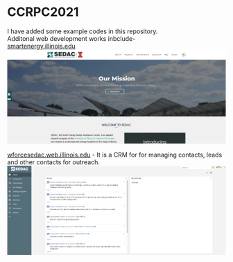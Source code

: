 # CCRPC2021

I have added some example codes in this repository.
<br>
Additonal web development works inbclude- <br>
[smartenergy.illinois.edu](https://smartenergy.illinois.edu) <br>
![alt text](https://github.com/mihakim2/ccrpc2021/blob/main/Screenshots/sedac_home.png)

[wforcesedac.web.illinois.edu](https://wforcesedac.web.illinois.edu) - It is a CRM for for managing contacts, leads and other contacts for outreach. 
![alt text](https://github.com/mihakim2/ccrpc2021/blob/main/Screenshots/crm_home.png)
